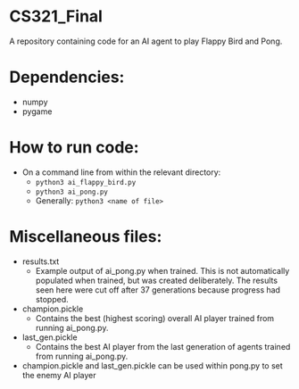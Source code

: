 # CS321_Final
A repository containing code for an AI agent to play Flappy Bird and Pong. 

# Dependencies:
- numpy
- pygame

# How to run code:
- On a command line from within the relevant directory:
  - `python3 ai_flappy_bird.py`
  - `python3 ai_pong.py`
  - Generally: `python3 <name of file>`

# Miscellaneous files:
- results.txt
  - Example output of ai_pong.py when trained. This is not automatically populated when trained, but was created deliberately. The results seen here were cut off after 37 generations because progress had stopped.
- champion.pickle
  - Contains the best (highest scoring) overall AI player trained from running ai_pong.py.
- last_gen.pickle
  - Contains the best AI player from the last generation of agents trained from running ai_pong.py.
- champion.pickle and last_gen.pickle can be used within pong.py to set the enemy AI player
